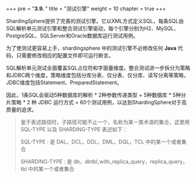 +++
pre = "<b>3.9. </b>"
title = "测试引擎"
weight = 10
chapter = true
+++

ShardingSphere提供了完善的测试引擎。它以XML方式定义SQL，每条SQL由SQL解析单元测试引擎和整合测试引擎驱动，每个引擎分别为H2、MySQL、PostgreSQL、SQLServer和Oracle数据库运行测试用例。

为了使测试更容易上手，shardingsphere 中的测试引擎不必修改任何 **Java** 代码，只需要修改相应的配置文件即可运行断言。

SQL解析单元测试全面覆盖SQL占位符和字面量维度。整合测试进一步拆分为策略和JDBC两个维度，策略维度包括分库分表、仅分表、仅分库、读写分离等策略，JDBC维度包括Statement、PreparedStatement。

因此，1条SQL会驱动5种数据库的解析 * 2种参数传递类型 + 5种数据库 * 5种分片策略 * 2 种 JDBC 运行方式 = 60个测试用例，以达到ShardingSphere对于高质量的追求。

> 鉴于表述路径时，子路径可能不止一个，名称为某一类术语的集合，这里用 SQL-TYPE 以及 SHARDING-TYPE 表述如下：
>
>SQL-TYPE : 是 DAL，DCL，DDL，DML，DQL，TCL 中的某一个或者集合
>
>SHARDING-TYPE : 是 db，dbtbl_with_replica_query，replica_query，tbl 中的某一个或者集合
